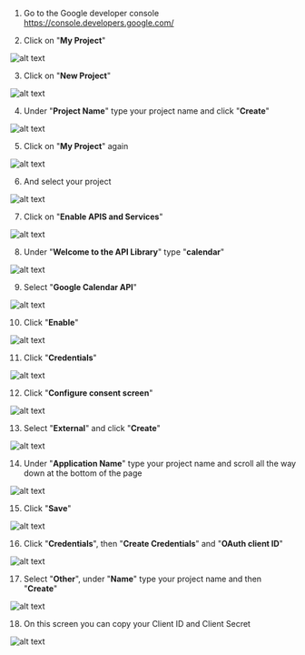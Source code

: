 01. Go to the Google developer console https://console.developers.google.com/

02. Click on "**My Project**"

![alt text](https://github.com/aristosv/gcalcli/blob/master/step02.png)

03. Click on "**New Project**"

![alt text](https://github.com/aristosv/gcalcli/blob/master/step03.png)

04. Under "**Project Name**" type your project name and click "**Create**"

![alt text](https://github.com/aristosv/gcalcli/blob/master/step04.png)

05. Click on "**My Project**" again

![alt text](https://github.com/aristosv/gcalcli/blob/master/step05.png)

06. And select your project

![alt text](https://github.com/aristosv/gcalcli/blob/master/step06.png)

07. Click on "**Enable APIS and Services**"

![alt text](https://github.com/aristosv/gcalcli/blob/master/step07.png)

08. Under "**Welcome to the API Library**" type "**calendar**"

![alt text](https://github.com/aristosv/gcalcli/blob/master/step08.png)

09. Select "**Google Calendar API**"

![alt text](https://github.com/aristosv/gcalcli/blob/master/step09.png)

10. Click "**Enable**"

![alt text](https://github.com/aristosv/gcalcli/blob/master/step10.png)

11. Click "**Credentials**"

![alt text](https://github.com/aristosv/gcalcli/blob/master/step11.png)

12. Click "**Configure consent screen**"

![alt text](https://github.com/aristosv/gcalcli/blob/master/step12.png)

13. Select "**External**" and click "**Create**"

![alt text](https://github.com/aristosv/gcalcli/blob/master/step13.png)

14. Under "**Application Name**" type your project name and scroll all the way down at the bottom of the page

![alt text](https://github.com/aristosv/gcalcli/blob/master/step14.png)

15. Click "**Save**"

![alt text](https://github.com/aristosv/gcalcli/blob/master/step15.png)

16. Click "**Credentials**", then "**Create Credentials**" and "**OAuth client ID**"

![alt text](https://github.com/aristosv/gcalcli/blob/master/step16.png)

17. Select "**Other**", under "**Name**" type your project name and then "**Create**"

![alt text](https://github.com/aristosv/gcalcli/blob/master/step17.png)

18. On this screen you can copy your Client ID and Client Secret

![alt text](https://github.com/aristosv/gcalcli/blob/master/step18.png)
